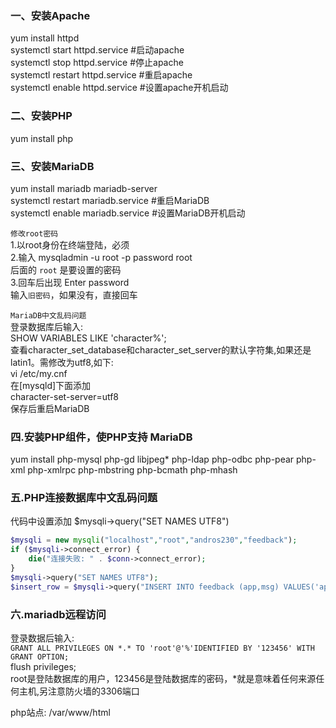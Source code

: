 ### 一、安装Apache
yum install httpd  
systemctl start httpd.service #启动apache  
systemctl stop httpd.service #停止apache  
systemctl restart httpd.service #重启apache  
systemctl enable httpd.service #设置apache开机启动  

### 二、安装PHP  
yum install php  

### 三、安装MariaDB  
yum install mariadb mariadb-server  
systemctl restart mariadb.service #重启MariaDB  
systemctl enable mariadb.service #设置MariaDB开机启动  


`修改root密码`  
1.以root身份在终端登陆，必须  
2.输入 mysqladmin -u root -p password root  
后面的 `root` 是要设置的密码  
3.回车后出现 Enter password   
输入`旧密码`，如果没有，直接回车  

`MariaDB中文乱码问题`  
登录数据库后输入:  
SHOW VARIABLES LIKE 'character%';  
查看character_set_database和character_set_server的默认字符集,如果还是latin1。需修改为utf8,如下:  
vi /etc/my.cnf  
在[mysqld]下面添加  
character-set-server=utf8  
保存后重启MariaDB  

### 四.安装PHP组件，使PHP支持 MariaDB  
yum install php-mysql php-gd libjpeg* php-ldap php-odbc php-pear php-xml php-xmlrpc php-mbstring php-bcmath php-mhash  

### 五.PHP连接数据库中文乱码问题  
代码中设置添加 $mysqli->query("SET NAMES UTF8")  
```php
$mysqli = new mysqli("localhost","root","andros230","feedback");  
if ($mysqli->connect_error) {  
    die("连接失败: " . $conn->connect_error);  
}    
$mysqli->query("SET NAMES UTF8");
$insert_row = $mysqli->query("INSERT INTO feedback (app,msg) VALUES('app名称','msg信息')");  
```
### 六.mariadb远程访问
登录数据后输入:  
`GRANT ALL PRIVILEGES ON *.* TO 'root'@'%'IDENTIFIED BY '123456' WITH GRANT OPTION;`  
flush privileges;  
root是登陆数据库的用户，123456是登陆数据库的密码，*就是意味着任何来源任何主机,另注意防火墙的3306端口  





php站点: /var/www/html
